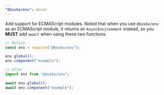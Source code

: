 ```yaml
---
"@kosko/env": minor
---
```


Add support for ECMAScript modules. Noted that when you use `@kosko/env` as an ECMAScript module, it returns an `AsyncEnvironment` instead, so you **MUST** add `await` when using these two functions.

```js
// Before
const env = require("@kosko/env");

env.global();
env.component("example");

// After
import env from "@kosko/env";

await env.global();
await env.component("example");
```
